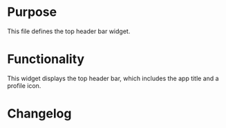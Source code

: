 # Purpose

This file defines the top header bar widget.

# Functionality

This widget displays the top header bar, which includes the app title and a profile icon.

# Changelog

